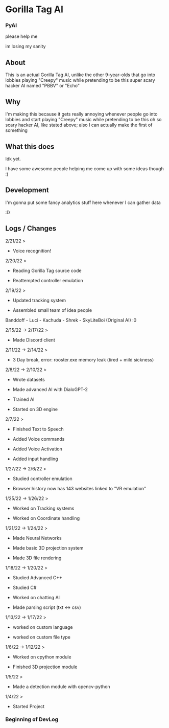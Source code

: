 # Gorilla Tag AI


### PyAI

please help me

im losing my sanity

About
---

This is an actual Gorilla Tag AI, unlike the other 9-year-olds that go into lobbies playing "Creepy" music while pretending to be this super scary hacker AI named "PBBV" or "Echo"

Why
---
I'm making this because it gets really annoying whenever people go into lobbies and start playing "Creepy" music while pretending to be this oh so scary hacker AI, like stated above; also I can actually make the first of something

What this does
---
Idk yet.

I have some awesome people helping me come up with some ideas though :)

Development
---
I'm gonna put some fancy analytics stuff here whenever I can gather data

:D

Logs / Changes
---
2/21/22 >

* Voice recognition!

2/20/22 >

* Reading Gorilla Tag source code

* Reattempted controller emulation

2/19/22 >

* Updated tracking system

* Assembled small team of idea people

Banddoff - Luci - Kachuda - Shrek - SkyLiteBoi (Original AI) :0

2/15/22 -> 2/17/22 >

* Made Discord client

2/11/22 -> 2/14/22 >

* 3 Day break, error: rooster.exe memory leak (tired + mild sickness)

2/8/22 -> 2/10/22 >

* Wrote datasets

* Made advanced AI with DialoGPT-2

* Trained AI

* Started on 3D engine

2/7/22 >

* Finished Text to Speech

* Added Voice commands

* Added Voice Activation

* Added input handling

1/27/22 -> 2/6/22 >

* Studied controller emulation

* Browser history now has 143 websites linked to "VR emulation"

1/25/22 -> 1/26/22 >

* Worked on Tracking systems

* Worked on Coordinate handling

1/21/22 -> 1/24/22 >

* Made Neural Networks

* Made basic 3D projection system

* Made 3D file rendering

1/18/22 -> 1/20/22 >

* Studied Advanced C++

* Studied C#

* Worked on chatting AI

* Made parsing script (txt <-> csv)

1/13/22 -> 1/17/22 >

* worked on custom language

* worked on custom file type

1/6/22 -> 1/12/22 >

* Worked on cpython module

* Finished 3D projection module

1/5/22 > 

* Made a detection module with opencv-python

1/4/22 >

* Started Project

### Beginning of DevLog
